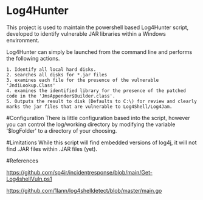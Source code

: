 # Log4Hunter
This project is used to maintain the powershell based Log4Hunter script, developed to identify vulnerable JAR libraries within a Windows environment.

Log4Hunter can simply be launched from the command line and performs the following actions.
  
    1. Identify all local hard disks.
    2. searches all disks for *.jar files 
    3. examines each file for the presence of the vulnerable 'JndiLookup.Class'
    4. examines the identified library for the presence of the patched code in the 'JmsAppender$Builder.class'.
    5. Outputs the result to disk (Defaults to C:\) for review and clearly marks the jar files that are vulnerable to Log4Shell/Log4Jam.
    
#Configuration
There is little configuration based into the  script, however you can control the log/working directory by modifying the variable '$logFolder' to a directory of your choosing. 
   
#Limitations
While this script will find embedded versions of log4j, it will not find .JAR files within .JAR files (yet).

#References

https://github.com/sp4ir/incidentresponse/blob/main/Get-Log4shellVuln.ps1

https://github.com/1lann/log4shelldetect/blob/master/main.go
